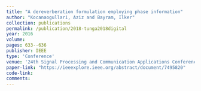 ```yaml
---
title: "A dereverberation formulation employing phase information"
author: "Kocanaogullari, Aziz and Bayram, Ilker"
collection: publications
permalink: /publication/2018-tunga2018digital
year: 2016
volume: 
pages: 633--636
publisher: IEEE
type: 'Conference'
venue: '24th Signal Processing and Communication Applications Conference (SIU)'
paper-link: "https://ieeexplore.ieee.org/abstract/document/7495820"
code-link: 
comments:
---
```


